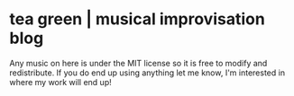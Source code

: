 # tea green | musical improvisation blog

Any music on here is under the MIT license so it is free to modify and redistribute. If you do end up using anything let me know, I'm interested in where my work will end up!
